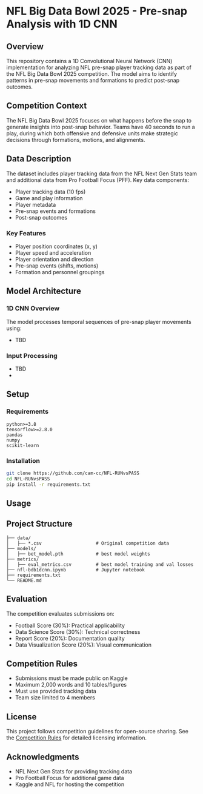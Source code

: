 # NFL Big Data Bowl 2025 - Pre-snap Analysis with 1D CNN

## Overview
This repository contains a 1D Convolutional Neural Network (CNN) implementation for analyzing NFL pre-snap player tracking data as part of the NFL Big Data Bowl 2025 competition. The model aims to identify patterns in pre-snap movements and formations to predict post-snap outcomes.

## Competition Context
The NFL Big Data Bowl 2025 focuses on what happens before the snap to generate insights into post-snap behavior. Teams have 40 seconds to run a play, during which both offensive and defensive units make strategic decisions through formations, motions, and alignments.

## Data Description
The dataset includes player tracking data from the NFL Next Gen Stats team and additional data from Pro Football Focus (PFF). Key data components:

- Player tracking data (10 fps)
- Game and play information
- Player metadata
- Pre-snap events and formations
- Post-snap outcomes

### Key Features
- Player position coordinates (x, y)
- Player speed and acceleration
- Player orientation and direction
- Pre-snap events (shifts, motions)
- Formation and personnel groupings

## Model Architecture

### 1D CNN Overview
The model processes temporal sequences of pre-snap player movements using:
- TBD

### Input Processing
- TBD
- 
## Setup

### Requirements
```
python>=3.8
tensorflow>=2.8.0
pandas
numpy
scikit-learn
```

### Installation
```bash
git clone https://github.com/cam-cc/NFL-RUNvsPASS
cd NFL-RUNvsPASS
pip install -r requirements.txt
```

## Usage

## Project Structure
```
├── data/
│   ├── *.csv                    # Original competition data
├── models/
│   ├── bet_model.pth            # best model weights
├── metrics/
│   ├── eval_metrics.csv         # best model training and val losses
├── nfl-bdb1dcnn.ipynb           # Jupyter notebook
├── requirements.txt
└── README.md
```

## Evaluation
The competition evaluates submissions on:
- Football Score (30%): Practical applicability
- Data Science Score (30%): Technical correctness
- Report Score (20%): Documentation quality
- Data Visualization Score (20%): Visual communication

## Competition Rules
- Submissions must be made public on Kaggle
- Maximum 2,000 words and 10 tables/figures
- Must use provided tracking data
- Team size limited to 4 members

## License
This project follows competition guidelines for open-source sharing. See the [Competition Rules](https://www.kaggle.com/competitions/nfl-big-data-bowl-2025/rules) for detailed licensing information.

## Acknowledgments
- NFL Next Gen Stats for providing tracking data
- Pro Football Focus for additional game data
- Kaggle and NFL for hosting the competition
